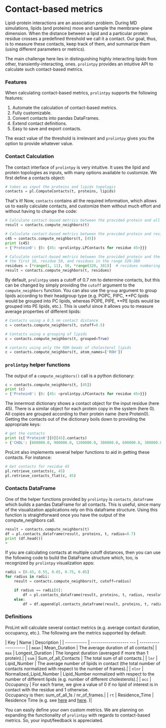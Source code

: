 # Contact-based metrics

Lipid-protein interactions are an association problem. During MD simulations, lipids (and proteins) move and sample the
membrane-plane dimension. When the distance between a lipid and a particular protein residue crosses a predefined threshold
we call it a contact. Our goal, thus, is to measure these contacts, keep track of them, and summarize them (using different parameters or metrics).

The main challenge here lies in distinguishing highly interacting lipids from other, transiently-interacting, ones. `prolintpy` provides
an intuitive API to calculate such contact-based metrics.


### Features
When calculating contact-based metrics, `prolintpy` supports the following features:

<ol>
<li>Automate the calculation of contact-based metrics.</li>
<li>Fully customizable.</li>
<li>Convert contacts into pandas DataFrames.</li>
<li>Extend contact definitions.</li>
<li>Easy to save and export contacts.</li>
</ol>

The exact value of the threshold is irrelevant and `prolintpy` gives you the option to provide whatever value.

### Contact Calculation
The contact interface of `prolintpy` is very intuitive. It uses the lipid and protein topologies as inputs, with many options available
to customize. We first define a contacts object:

```python
# takes as input the proteins and lipids topologis
contacts = pl.ComputeContacts(t, proteins, lipids)
```

That's it! Now, `contacts` contains all the required information, which allows us to easily calculate contacts, and customize them
without much effort and without having to change the code:

```python
# Calculate contact-based metrics between the provided protein and all residues
result = contacts.compute_neighbors(t)

# Calculate contact-based metrics between the provided protein and residue 45
c45 = contacts.compute_neighbors(t, [45])
print (c45)
> {'Protein0': {0: {45: <prolintpy.LPContacts for residue 45>}}}

# Calculate contact-based metrics between the provided protein and the following residues:
# the first 10, residue 50, and residues in the range 320-380
residues = [*range(1, 11), 50, *range(320, 381)]  # residues numbering has to match topology (i.e. no residue 0)
result = contacts.compute_neighbors(t, residues)
```

By default, `prolintpy` uses a cutoff of 0.7 nm to determine contacts, but this can be changed by simply providing the `cutoff` argument
to the `compute_neighbors` function. You can also use the `group` argument to group lipids according to their headgroup type (e.g. POPC,
PIPC, **PC lipids would be grouped into PC lipids, whereas POPE, PIPE, **PE lipids would be grouped into PE lipids, etc.). This is useful since it
allows you to measure average properties of different lipids:

```python
# Contacts using a 0.5 nm contact distance
c = contacts.compute_neighbors(t, cutoff=0.5)

# Contacts using a grouping of lipids
c = contacts.compute_neighbors(t, grouped=True)

# contacts using only the ROH beads of cholesterol lipids
c = contacts.compute_neighbors(t, atom_names=['ROH'])
```

### `prolintpy` helper functions

The output of a `compute_neighbors()` call is a python dictionary:

```python
c = contacts.compute_neighbors(t, [45])
print (c)
> {'Protein0': {0: {45: <prolintpy.LPContacts for residue 45>}}}
```
The innermost dictionary shows a contact object for the input residue (here 45). There is a similar object for each protein copy in the system (here 0).
All copies are grouped according to their protein name (here Protein0). Getting the contacts out of the dictionary boils down to providing the appropriate
keys:

```python
# get the contacts
print (c['Protein0'][0][45].contacts)
> {'CHOL': [600000.0, 900000.0, 1200000.0, 300000.0, 600000.0, 300000.0, 300000.0, 600000.0, 600000.0, 300000.0, 300000.0]}
```

ProLint also implements several helper functions to aid in getting these contacts. For instance:

```python
# Get contacts for residue 45
pl.retrieve_contacts(c, 45)
pl.retrieve_contacts_flat(c, 45)
```


### Contacts DataFrame

One of the helper functions provided by `prolintpy` is `contacts_dataframe` which builds a pandas DataFrame for all contacts. This is useful,
since many of the visualization applications rely on this dataframe structure. Using this function is straightforward once you have the output of the
compute_neighbors call.

```python
result = contacts.compute_neighbors(t)
df = pl.contacts_dataframe(result, proteins, t, radius=0.7)
print (df.head())
>
```

If you are calculating contacts at multiple cutoff distances, then you can use the following code to build the DataFrame structure which, too, is
recognized by `prolintpy` visualization apps:

```python
radii = [0.45, 0.55, 0.65, 0.75, 0.85]
for radius in radii:
    result = contacts.compute_neighbors(t, cutoff=radius)

    if radius == radii[0]:
        df = pl.contacts_dataframe(result, proteins, t, radius, resolution)
    else:
        df = df.append(pl.contacts_dataframe(result, proteins, t, radius, resolution))
```

### Definitions
ProLint will calculate several contact metrics (e.g. average contact duration, occupancy, etc.). The following
are the metrics supported by default:

| Key         | Name                    | Description          |
| ----------- | ------------------- --- | -------------------- |
| `mean`      | Mean_Duration           | The average duration of all contacts|
| `max`       | Longest_Duration        | The longest duration (averaged if more than 1 protein).|
| `sum`       | Sum_of_all_Contacts     | The total sum of all contacts.|
| `lnr`       | Lipid_Number            | The average number of lipids in contact (the total number of contacts normalized with respect to the number of frames).|
| `nlnr`      | Normalized_Lipid_Number | Lipid_Number normalized with respect to the number of different lipids (e.g. number of different cholesterols).|
| `occ`       | Occupancy               | For each frame, we give a value of 0 if no lipid of interest is in contact with the residue and 1 otherwise. <br>Occupancy is then: sum_of_all_1s / nr_of_frames.|
| `rt`        | Residence_Time          | Residence Time (e.g. see <a href="https://www.pnas.org/content/117/14/7803">here</a> and <a href="https://pubs.acs.org/doi/abs/10.1021/ja310577u">here</a>. )|


You can easily define your own custom metrics.
We are planning on expanding the functionality of `prolintpy` with regards to contact-based metrics. So, your input/feedback is appreciated.

